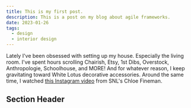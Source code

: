 ```yaml
---
title: This is my first post.
description: This is a post on my blog about agile frameworks.
date: 2023-01-26
tags:
  - design
  - interior design
---
```

Lately I've been obsessed with setting up my house. Especially the living room. I've spent hours scrolling Chairish, Etsy, 1st Dibs, Overstock, Anthropologie, Schoolhouse, and MORE! And for whatever reason, I keep gravitating toward White Lotus decorative accessories. Around the same time, I watched [this Instagram video](https://www.instagram.com/reel/Cly49papvdC/?utm_source=ig_web_copy_link_) from SNL's Chloe Fineman.

## Section Header

